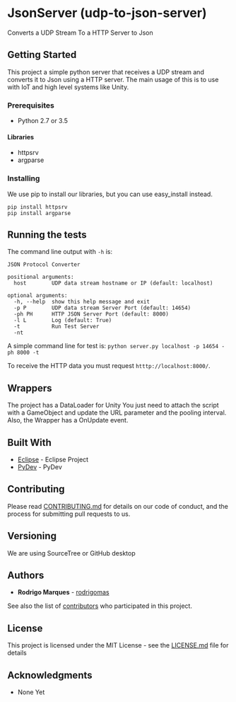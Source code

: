 # JsonServer (udp-to-json-server)

Converts a UDP Stream To a HTTP Server to Json

## Getting Started

This project a simple python server that receives a UDP stream and converts it to Json using a HTTP server.
The main usage of this is to use with IoT and high level systems like Unity.

### Prerequisites

- Python 2.7 or 3.5

#### Libraries
- httpsrv
- argparse

### Installing

We use pip to install our libraries, but you can use easy_install instead.

```
pip install httpsrv
pip install argparse
```

## Running the tests

The command line output with `-h` is:

```
JSON Protocol Converter

positional arguments:
  host        UDP data stream hostname or IP (default: localhost)

optional arguments:
  -h, --help  show this help message and exit
  -p P        UDP data stream Server Port (default: 14654)
  -ph PH      HTTP JSON Server Port (default: 8000)
  -l L        Log (default: True)
  -t          Run Test Server
  -nt
```

A simple command line for test is: `python server.py localhost -p 14654 -ph 8000 -t`

To receive the HTTP data you must request `htttp://localhost:8000/`.

## Wrappers

The project has a DataLoader for Unity
You just need to attach the script with a GameObject and update the URL parameter and the pooling interval.
Also, the Wrapper has a OnUpdate event.

## Built With

* [Eclipse](https://eclipse.org/eclipse/) - Eclipse Project
* [PyDev](http://www.pydev.org/) - PyDev

## Contributing

Please read [CONTRIBUTING.md](https://github.com/rodrigomas/udp-to-json-server/blob/master/CONTRIBUTING.md) for details on our code of conduct, and the process for submitting pull requests to us.

## Versioning
We are using SourceTree or GitHub desktop

## Authors

* **Rodrigo Marques** - [rodrigomas](https://github.com/rodrigomas)

See also the list of [contributors](https://github.com/rodrigomas/udp-to-json-server/contributors) who participated in this project.

## License

This project is licensed under the MIT License - see the [LICENSE.md](LICENSE.md) file for details

## Acknowledgments

* None Yet





